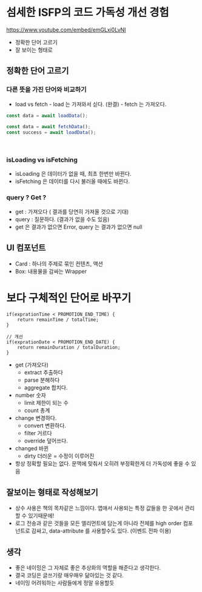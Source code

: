 # 섬세한 ISFP의 코드 가독성 개선 경험

https://www.youtube.com/embed/emGLxi0LvNI
​

- 정확한 단어 고르기
- 잘 보이는 형태로
  ​

## 정확한 단어 고르기

### 다른 뜻을 가진 단어와 비교하기

- load vs fetch - load 는 가져와서 싣다. (완결) - fetch 는 가져오다.
  ​

```js
const data = await loadData();
​
const data = await fetchData();
const success = await loadData();
```

​

### isLoading vs isFetching

- isLoading 은 데이터가 없을 때, 최초 한번만 바뀐다.
- isFetching 은 데이터를 다시 불러올 때에도 바뀐다.
  ​

### query ? Get ?

- get : 가져오다 ( 결과를 당연히 가져올 것으로 기대)
- query : 질문하다. (결과가 없을 수도 있음)
- get 은 결과가 없으면 Error, query 는 결과가 없으면 null
  ​

## UI 컴포넌트

- Card : 하나의 주제로 묶인 컨텐츠, 액션
- Box: 내용물을 감싸는 Wrapper
  ​

# 보다 구체적인 단어로 바꾸기

```js​
if(exprationTime < PROMOTION_END_TIME) {
    return remainTime / totalTime;
}
​
// 개선
if(exprationDate < PROMOTION_END_DATE) {
    return remainDuration / totalDuration;
}
```

- get (가져오다)
  - extract 추출하다
  - parse 분해하다
  - aggregate 합치다.
- number 숫자
  - limit 제한이 되는 수
  - count 총계
- change 변경하다.
  - convert 변환하다.
  - filter 거르다
  - override 덮어쓰다.
- changed 바뀐
  - dirty 더러운 = 수정이 이루어진
- 항상 정확할 필요는 없다. 문맥에 맞춰서 오히려 부정확한게 더 가독성에 좋을 수 있음
  ​

## 잘보이는 형태로 작성해보기

- 상수 사용은 책의 목차같은 느낌이다. 앱애서 사용되는 특정 값들을 한 곳에서 관리할 수 있기때문에!
- 로그 전송과 같은 것들을 모든 엘리먼트에 담는게 아니라 전체를 high order 컴포넌트로 감싸고, data-attribute 를 사용할수도 있다. (이벤트 전파 이용)
  ​

## 생각

- 좋은 네이밍은 그 자체로 좋은 추상화의 역할을 해준다고 생각한다.
- 결국 코딩은 글쓰기랑 매우매우 닮아있는 것 같다.
- 네이밍 어려워하는 사람들에게 정말 유용할듯
